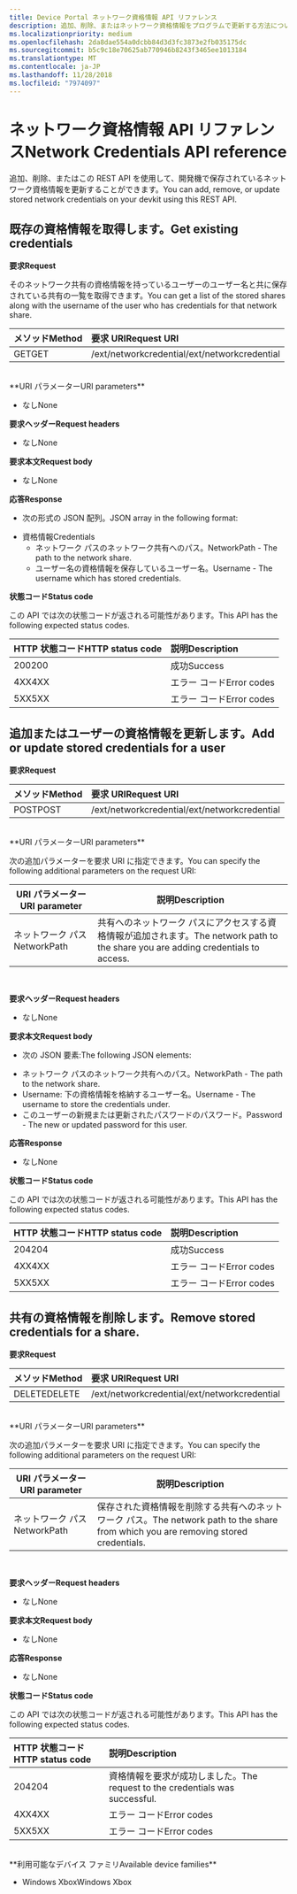 ```yaml
---
title: Device Portal ネットワーク資格情報 API リファレンス
description: 追加、削除、またはネットワーク資格情報をプログラムで更新する方法について説明します。
ms.localizationpriority: medium
ms.openlocfilehash: 2da8dae554a0dcbb84d3d3fc3873e2fb035175dc
ms.sourcegitcommit: b5c9c18e70625ab770946b8243f3465ee1013184
ms.translationtype: MT
ms.contentlocale: ja-JP
ms.lasthandoff: 11/28/2018
ms.locfileid: "7974097"
---
```

# <a name="network-credentials-api-reference"></a><span data-ttu-id="8a996-103">ネットワーク資格情報 API リファレンス</span><span class="sxs-lookup"><span data-stu-id="8a996-103">Network Credentials API reference</span></span>
<span data-ttu-id="8a996-104">追加、削除、またはこの REST API を使用して、開発機で保存されているネットワーク資格情報を更新することができます。</span><span class="sxs-lookup"><span data-stu-id="8a996-104">You can add, remove, or update stored network credentials on your devkit using this REST API.</span></span>

## <a name="get-existing-credentials"></a><span data-ttu-id="8a996-105">既存の資格情報を取得します。</span><span class="sxs-lookup"><span data-stu-id="8a996-105">Get existing credentials</span></span>

**<span data-ttu-id="8a996-106">要求</span><span class="sxs-lookup"><span data-stu-id="8a996-106">Request</span></span>**

<span data-ttu-id="8a996-107">そのネットワーク共有の資格情報を持っているユーザーのユーザー名と共に保存されている共有の一覧を取得できます。</span><span class="sxs-lookup"><span data-stu-id="8a996-107">You can get a list of the stored shares along with the username of the user who has credentials for that network share.</span></span>

<span data-ttu-id="8a996-108">メソッド</span><span class="sxs-lookup"><span data-stu-id="8a996-108">Method</span></span>      | <span data-ttu-id="8a996-109">要求 URI</span><span class="sxs-lookup"><span data-stu-id="8a996-109">Request URI</span></span>
:------     | :-----
<span data-ttu-id="8a996-110">GET</span><span class="sxs-lookup"><span data-stu-id="8a996-110">GET</span></span> | <span data-ttu-id="8a996-111">/ext/networkcredential</span><span class="sxs-lookup"><span data-stu-id="8a996-111">/ext/networkcredential</span></span>
<br />
**<span data-ttu-id="8a996-112">URI パラメーター</span><span class="sxs-lookup"><span data-stu-id="8a996-112">URI parameters</span></span>**

- <span data-ttu-id="8a996-113">なし</span><span class="sxs-lookup"><span data-stu-id="8a996-113">None</span></span>

**<span data-ttu-id="8a996-114">要求ヘッダー</span><span class="sxs-lookup"><span data-stu-id="8a996-114">Request headers</span></span>**

- <span data-ttu-id="8a996-115">なし</span><span class="sxs-lookup"><span data-stu-id="8a996-115">None</span></span>

**<span data-ttu-id="8a996-116">要求本文</span><span class="sxs-lookup"><span data-stu-id="8a996-116">Request body</span></span>**   

- <span data-ttu-id="8a996-117">なし</span><span class="sxs-lookup"><span data-stu-id="8a996-117">None</span></span>

**<span data-ttu-id="8a996-118">応答</span><span class="sxs-lookup"><span data-stu-id="8a996-118">Response</span></span>**   

- <span data-ttu-id="8a996-119">次の形式の JSON 配列。</span><span class="sxs-lookup"><span data-stu-id="8a996-119">JSON array in the following format:</span></span>
* <span data-ttu-id="8a996-120">資格情報</span><span class="sxs-lookup"><span data-stu-id="8a996-120">Credentials</span></span>
  * <span data-ttu-id="8a996-121">ネットワーク パスのネットワーク共有へのパス。</span><span class="sxs-lookup"><span data-stu-id="8a996-121">NetworkPath - The path to the network share.</span></span>
  * <span data-ttu-id="8a996-122">ユーザー名の資格情報を保存しているユーザー名。</span><span class="sxs-lookup"><span data-stu-id="8a996-122">Username - The username which has stored credentials.</span></span>

**<span data-ttu-id="8a996-123">状態コード</span><span class="sxs-lookup"><span data-stu-id="8a996-123">Status code</span></span>**

<span data-ttu-id="8a996-124">この API では次の状態コードが返される可能性があります。</span><span class="sxs-lookup"><span data-stu-id="8a996-124">This API has the following expected status codes.</span></span>

<span data-ttu-id="8a996-125">HTTP 状態コード</span><span class="sxs-lookup"><span data-stu-id="8a996-125">HTTP status code</span></span>      | <span data-ttu-id="8a996-126">説明</span><span class="sxs-lookup"><span data-stu-id="8a996-126">Description</span></span>
:------     | :-----
<span data-ttu-id="8a996-127">200</span><span class="sxs-lookup"><span data-stu-id="8a996-127">200</span></span> | <span data-ttu-id="8a996-128">成功</span><span class="sxs-lookup"><span data-stu-id="8a996-128">Success</span></span>
<span data-ttu-id="8a996-129">4XX</span><span class="sxs-lookup"><span data-stu-id="8a996-129">4XX</span></span> | <span data-ttu-id="8a996-130">エラー コード</span><span class="sxs-lookup"><span data-stu-id="8a996-130">Error codes</span></span>
<span data-ttu-id="8a996-131">5XX</span><span class="sxs-lookup"><span data-stu-id="8a996-131">5XX</span></span> | <span data-ttu-id="8a996-132">エラー コード</span><span class="sxs-lookup"><span data-stu-id="8a996-132">Error codes</span></span>

## <a name="add-or-update-stored-credentials-for-a-user"></a><span data-ttu-id="8a996-133">追加またはユーザーの資格情報を更新します。</span><span class="sxs-lookup"><span data-stu-id="8a996-133">Add or update stored credentials for a user</span></span>

**<span data-ttu-id="8a996-134">要求</span><span class="sxs-lookup"><span data-stu-id="8a996-134">Request</span></span>**

<span data-ttu-id="8a996-135">メソッド</span><span class="sxs-lookup"><span data-stu-id="8a996-135">Method</span></span>      | <span data-ttu-id="8a996-136">要求 URI</span><span class="sxs-lookup"><span data-stu-id="8a996-136">Request URI</span></span>
:------     | :-----
<span data-ttu-id="8a996-137">POST</span><span class="sxs-lookup"><span data-stu-id="8a996-137">POST</span></span> | <span data-ttu-id="8a996-138">/ext/networkcredential</span><span class="sxs-lookup"><span data-stu-id="8a996-138">/ext/networkcredential</span></span>
<br />
**<span data-ttu-id="8a996-139">URI パラメーター</span><span class="sxs-lookup"><span data-stu-id="8a996-139">URI parameters</span></span>**

<span data-ttu-id="8a996-140">次の追加パラメーターを要求 URI に指定できます。</span><span class="sxs-lookup"><span data-stu-id="8a996-140">You can specify the following additional parameters on the request URI:</span></span>

| <span data-ttu-id="8a996-141">URI パラメーター</span><span class="sxs-lookup"><span data-stu-id="8a996-141">URI parameter</span></span>      | <span data-ttu-id="8a996-142">説明</span><span class="sxs-lookup"><span data-stu-id="8a996-142">Description</span></span>     | 
| ------------------ |-----------------|
| <span data-ttu-id="8a996-143">ネットワーク パス</span><span class="sxs-lookup"><span data-stu-id="8a996-143">NetworkPath</span></span>        | <span data-ttu-id="8a996-144">共有へのネットワーク パスにアクセスする資格情報が追加されます。</span><span class="sxs-lookup"><span data-stu-id="8a996-144">The network path to the share you are adding credentials to access.</span></span> |
<br>

**<span data-ttu-id="8a996-145">要求ヘッダー</span><span class="sxs-lookup"><span data-stu-id="8a996-145">Request headers</span></span>**

- <span data-ttu-id="8a996-146">なし</span><span class="sxs-lookup"><span data-stu-id="8a996-146">None</span></span>

**<span data-ttu-id="8a996-147">要求本文</span><span class="sxs-lookup"><span data-stu-id="8a996-147">Request body</span></span>**

- <span data-ttu-id="8a996-148">次の JSON 要素:</span><span class="sxs-lookup"><span data-stu-id="8a996-148">The following JSON elements:</span></span>
* <span data-ttu-id="8a996-149">ネットワーク パスのネットワーク共有へのパス。</span><span class="sxs-lookup"><span data-stu-id="8a996-149">NetworkPath - The path to the network share.</span></span>
* <span data-ttu-id="8a996-150">Username: 下の資格情報を格納するユーザー名。</span><span class="sxs-lookup"><span data-stu-id="8a996-150">Username - The username to store the credentials under.</span></span>
* <span data-ttu-id="8a996-151">このユーザーの新規または更新されたパスワードのパスワード。</span><span class="sxs-lookup"><span data-stu-id="8a996-151">Password - The new or updated password for this user.</span></span>

**<span data-ttu-id="8a996-152">応答</span><span class="sxs-lookup"><span data-stu-id="8a996-152">Response</span></span>**   

- <span data-ttu-id="8a996-153">なし</span><span class="sxs-lookup"><span data-stu-id="8a996-153">None</span></span>  

**<span data-ttu-id="8a996-154">状態コード</span><span class="sxs-lookup"><span data-stu-id="8a996-154">Status code</span></span>**

<span data-ttu-id="8a996-155">この API では次の状態コードが返される可能性があります。</span><span class="sxs-lookup"><span data-stu-id="8a996-155">This API has the following expected status codes.</span></span>

<span data-ttu-id="8a996-156">HTTP 状態コード</span><span class="sxs-lookup"><span data-stu-id="8a996-156">HTTP status code</span></span>      | <span data-ttu-id="8a996-157">説明</span><span class="sxs-lookup"><span data-stu-id="8a996-157">Description</span></span>
:------     | :-----
<span data-ttu-id="8a996-158">204</span><span class="sxs-lookup"><span data-stu-id="8a996-158">204</span></span> | <span data-ttu-id="8a996-159">成功</span><span class="sxs-lookup"><span data-stu-id="8a996-159">Success</span></span>
<span data-ttu-id="8a996-160">4XX</span><span class="sxs-lookup"><span data-stu-id="8a996-160">4XX</span></span> | <span data-ttu-id="8a996-161">エラー コード</span><span class="sxs-lookup"><span data-stu-id="8a996-161">Error codes</span></span>
<span data-ttu-id="8a996-162">5XX</span><span class="sxs-lookup"><span data-stu-id="8a996-162">5XX</span></span> | <span data-ttu-id="8a996-163">エラー コード</span><span class="sxs-lookup"><span data-stu-id="8a996-163">Error codes</span></span>

## <a name="remove-stored-credentials-for-a-share"></a><span data-ttu-id="8a996-164">共有の資格情報を削除します。</span><span class="sxs-lookup"><span data-stu-id="8a996-164">Remove stored credentials for a share.</span></span>

**<span data-ttu-id="8a996-165">要求</span><span class="sxs-lookup"><span data-stu-id="8a996-165">Request</span></span>**

<span data-ttu-id="8a996-166">メソッド</span><span class="sxs-lookup"><span data-stu-id="8a996-166">Method</span></span>      | <span data-ttu-id="8a996-167">要求 URI</span><span class="sxs-lookup"><span data-stu-id="8a996-167">Request URI</span></span>
:------     | :-----
<span data-ttu-id="8a996-168">DELETE</span><span class="sxs-lookup"><span data-stu-id="8a996-168">DELETE</span></span> | <span data-ttu-id="8a996-169">/ext/networkcredential</span><span class="sxs-lookup"><span data-stu-id="8a996-169">/ext/networkcredential</span></span>
<br />
**<span data-ttu-id="8a996-170">URI パラメーター</span><span class="sxs-lookup"><span data-stu-id="8a996-170">URI parameters</span></span>**

<span data-ttu-id="8a996-171">次の追加パラメーターを要求 URI に指定できます。</span><span class="sxs-lookup"><span data-stu-id="8a996-171">You can specify the following additional parameters on the request URI:</span></span>

| <span data-ttu-id="8a996-172">URI パラメーター</span><span class="sxs-lookup"><span data-stu-id="8a996-172">URI parameter</span></span>      | <span data-ttu-id="8a996-173">説明</span><span class="sxs-lookup"><span data-stu-id="8a996-173">Description</span></span>     | 
| ------------------ |-----------------|
| <span data-ttu-id="8a996-174">ネットワーク パス</span><span class="sxs-lookup"><span data-stu-id="8a996-174">NetworkPath</span></span>        | <span data-ttu-id="8a996-175">保存された資格情報を削除する共有へのネットワーク パス。</span><span class="sxs-lookup"><span data-stu-id="8a996-175">The network path to the share from which you are removing stored credentials.</span></span> |
<br>

**<span data-ttu-id="8a996-176">要求ヘッダー</span><span class="sxs-lookup"><span data-stu-id="8a996-176">Request headers</span></span>**

- <span data-ttu-id="8a996-177">なし</span><span class="sxs-lookup"><span data-stu-id="8a996-177">None</span></span>

**<span data-ttu-id="8a996-178">要求本文</span><span class="sxs-lookup"><span data-stu-id="8a996-178">Request body</span></span>**   

- <span data-ttu-id="8a996-179">なし</span><span class="sxs-lookup"><span data-stu-id="8a996-179">None</span></span>

**<span data-ttu-id="8a996-180">応答</span><span class="sxs-lookup"><span data-stu-id="8a996-180">Response</span></span>**   

- <span data-ttu-id="8a996-181">なし</span><span class="sxs-lookup"><span data-stu-id="8a996-181">None</span></span> 

**<span data-ttu-id="8a996-182">状態コード</span><span class="sxs-lookup"><span data-stu-id="8a996-182">Status code</span></span>**

<span data-ttu-id="8a996-183">この API では次の状態コードが返される可能性があります。</span><span class="sxs-lookup"><span data-stu-id="8a996-183">This API has the following expected status codes.</span></span>

<span data-ttu-id="8a996-184">HTTP 状態コード</span><span class="sxs-lookup"><span data-stu-id="8a996-184">HTTP status code</span></span>      | <span data-ttu-id="8a996-185">説明</span><span class="sxs-lookup"><span data-stu-id="8a996-185">Description</span></span>
:------     | :-----
<span data-ttu-id="8a996-186">204</span><span class="sxs-lookup"><span data-stu-id="8a996-186">204</span></span> | <span data-ttu-id="8a996-187">資格情報を要求が成功しました。</span><span class="sxs-lookup"><span data-stu-id="8a996-187">The request to the credentials was successful.</span></span>
<span data-ttu-id="8a996-188">4XX</span><span class="sxs-lookup"><span data-stu-id="8a996-188">4XX</span></span> | <span data-ttu-id="8a996-189">エラー コード</span><span class="sxs-lookup"><span data-stu-id="8a996-189">Error codes</span></span>
<span data-ttu-id="8a996-190">5XX</span><span class="sxs-lookup"><span data-stu-id="8a996-190">5XX</span></span> | <span data-ttu-id="8a996-191">エラー コード</span><span class="sxs-lookup"><span data-stu-id="8a996-191">Error codes</span></span>

<br />
**<span data-ttu-id="8a996-192">利用可能なデバイス ファミリ</span><span class="sxs-lookup"><span data-stu-id="8a996-192">Available device families</span></span>**

* <span data-ttu-id="8a996-193">Windows Xbox</span><span class="sxs-lookup"><span data-stu-id="8a996-193">Windows Xbox</span></span>


